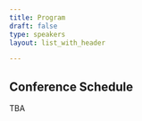 ```yaml
---
title: Program
draft: false
type: speakers
layout: list_with_header

---
```


## Conference Schedule
TBA
<!--
This page gives an overview of the sessions. The {{< button-link label="schedule" url="/schedule" icon="link">}} is now available.

{{< sessions-contributed >}}
{{< /sessions-contributed >}} 

## Tutorial Talks
{{< sessions-tutorial >}}
{{< /sessions-tutorial >}}

## Invited Talks
{{< sessions-invited >}}
{{< /sessions-invited >}}

## Contributed Talks
will be created from {{< button-link label="List of accepted papers" url="/accepted-papers" icon="link">}}

<!-- {{< sessions-contributed >}}
{{< /sessions-contributed >}}

## Other Sessions
{{< sessions-other >}}
{{< /sessions-other >}}

##  Google Calendar
In the meanwhile, subscribe to this calendar to stay updated about the official dates and events.

<iframe src="https://calendar.google.com/calendar/embed?height=600&amp;wkst=2&amp;bgcolor=%23ffffff&amp;ctz=Europe%2FAmsterdam&amp;src=NGY5cnZsdW5tbXJrcGloMWlibzExZ29vNjRAZ3JvdXAuY2FsZW5kYXIuZ29vZ2xlLmNvbQ&amp;color=%238E24AA&amp;title=QCrypt%202020&amp;showTitle=1&amp;showDate=1&amp;showCalendars=0" style="border:solid 1px #777" width="800" height="600" frameborder="0" scrolling="no"></iframe>>
